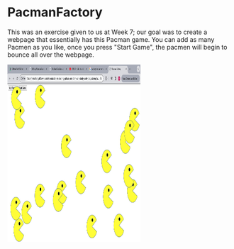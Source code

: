 <h1>PacmanFactory</h1>
This was an exercise given to us at Week 7; our goal was to create a webpage that essentially has this Pacman game. You can add as many Pacmen as you like, once you press "Start Game", the pacmen will begin to bounce all over the webpage.
<body>
<p>
  <img src = "PacmanGame.png" class="center"
    width="300"
    height="400"/>
</p>
</body>
